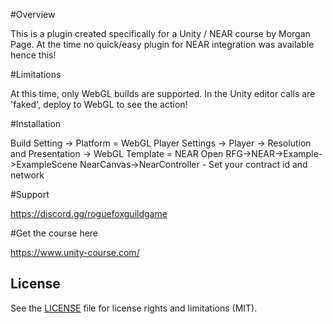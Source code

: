 #Overview

This is a plugin created specifically for a Unity / NEAR course by Morgan Page.
At the time no quick/easy plugin for NEAR integration was available hence this!

#Limitations

At this time, only WebGL builds are supported.
In the Unity editor calls are 'faked', deploy to WebGL to see the action!

#Installation

Build Setting -> Platform = WebGL
Player Settings -> Player -> Resolution and Presentation -> WebGL Template = NEAR
Open RFG->NEAR->Example->ExampleScene
NearCanvas->NearController - Set your contract id and network

#Support

https://discord.gg/roguefoxguildgame

#Get the course here

https://www.unity-course.com/

## License

See the [LICENSE](LICENSE.md) file for license rights and limitations (MIT).
